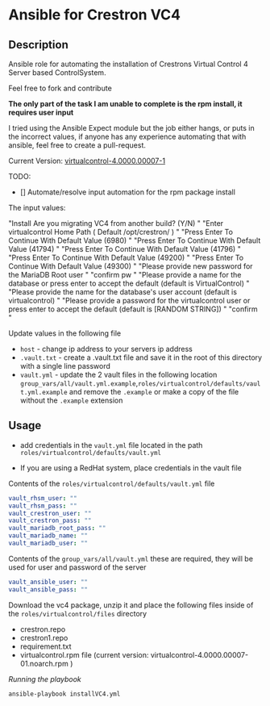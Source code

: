 # Ansible for Crestron VC4

## Description

Ansible role for automating the installation of Crestrons Virtual Control 4 Server based ControlSystem.

Feel free to fork and contribute

**The only part of the task I am unable to complete is the rpm install, it requires user input**

I tried using the Ansible Expect module but the job either hangs, or puts in the incorrect values, if anyone has any experience automating that with ansible, feel free to create a pull-request.

Current Version: [virtualcontrol-4.0000.00007-1](https://www.crestron.com/Software-Firmware/Firmware/4-Series-Control-Systems/VC-4/4-0000-00007-01)

TODO:

- [] Automate/resolve input automation for the rpm package install

The input values:

"Install Are you migrating VC4 from another build? (Y/N) "
"Enter virtualcontrol Home Path ( Default /opt/crestron/ ) "
"Press Enter To Continue With Default Value (6980) "
"Press Enter To Continue With Default Value (41794) "
"Press Enter To Continue With Default Value (41796) "
"Press Enter To Continue With Default Value (49200) "
"Press Enter To Continue With Default Value (49300) "
"Please provide new password for the MariaDB Root user "
"confirm pw "
"Please provide a name for the database or press enter to accept the default (default is VirtualControl) "
"Please provide the name for the database's user account (default is virtualcontrol) "
"Please provide a password for the virtualcontrol user or press enter to accept the default (default is [RANDOM STRING]) "
"confirm "

Update values in the following file

- `host` - change ip address to your servers ip address
- `.vault.txt` - create a .vault.txt file and save it in the root of this directory with a single line password
- `vault.yml` - update the 2 vault files in the following location `group_vars/all/vault.yml.example`,`roles/virtualcontrol/defaults/vault.yml.example` and remove the `.example` or make a copy of the file without the `.example` extension

## Usage

- add credentials in the `vault.yml` file located in the path `roles/virtualcontrol/defaults/vault.yml`

- If you are using a RedHat system, place credentials in the vault file

Contents of the `roles/virtualcontrol/defaults/vault.yml` file

```yaml
vault_rhsm_user: ""
vault_rhsm_pass: ""
vault_crestron_user: ""
vault_crestron_pass: ""
vault_mariadb_root_pass: ""
vault_mariadb_name: ""
vault_mariadb_user: ""
```

Contents of the `group_vars/all/vault.yml` these are required, they will be used for user and password of the server

```yaml
vault_ansible_user: ""
vault_ansible_pass: ""
```

Download the vc4 package, unzip it and place the following files inside of the `roles/virtualcontrol/files` directory

- crestron.repo
- crestron1.repo
- requirement.txt
- virtualcontrol.rpm file (current version: virtualcontrol-4.0000.00007-01.noarch.rpm )

_Running the playbook_

```shell
ansible-playbook installVC4.yml
```
